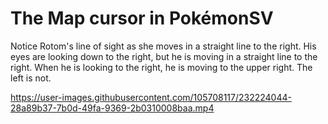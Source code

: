 # The Map cursor in PokémonSV

Notice Rotom's line of sight as she moves in a straight line to the right. His eyes are looking down to the right, but he is moving in a straight line to the right. When he is looking to the right, he is moving to the upper right.
The left is not.

https://user-images.githubusercontent.com/105708117/232224044-28a89b37-7b0d-49fa-9369-2b0310008baa.mp4
